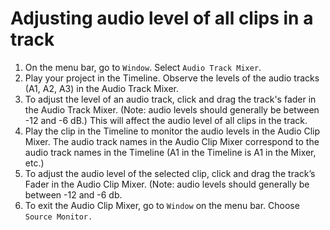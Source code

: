 # Adjusting audio level of all clips in a track

1. On the menu bar, go to `Window`. Select `Audio Track Mixer`.
2. Play your project in the Timeline. Observe the levels of the audio tracks \(A1, A2, A3\) in the Audio Track Mixer. 
3. To adjust the level of an audio track, click and drag the track's fader in the Audio Track Mixer. \(Note: audio levels should generally be between -12 and -6 dB.\) This will affect the audio level of all clips in the track. 
4. Play the clip in the Timeline to monitor the audio levels in the Audio Clip Mixer. The audio track names in the Audio Clip Mixer correspond to the audio track names in the Timeline \(A1 in the Timeline is A1 in the Mixer, etc.\)
5. To adjust the audio level of the selected clip, click and drag the track’s Fader in the Audio Clip Mixer. \(Note: audio levels should generally be between -12 and -6 db.
6. To exit the Audio Clip Mixer, go to `Window` on the menu bar. Choose `Source Monitor.`



